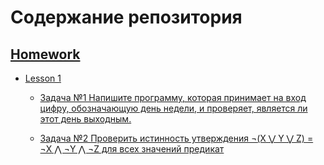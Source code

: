 # Содержание репозитория
## [Homework](https://github.com/Ruslan7121/Getting_to_know_Python/tree/master/Homework)
* [Lesson 1](https://github.com/Ruslan7121/Getting_to_know_Python/tree/master/Homework/Lesson%201)

  + [Задача №1 Напишите программу, которая принимает на вход цифру, обозначающую день недели, и проверяет, является ли этот день выходным.](https://github.com/Ruslan7121/Getting_to_know_Python/tree/master/Homework/Lesson%201/Task%201)

  + [Задача №2 Проверить истинность утверждения ¬(X ⋁ Y ⋁ Z) = ¬X ⋀ ¬Y ⋀ ¬Z для всех значений предикат](https://github.com/Ruslan7121/Getting_to_know_Python/tree/master/Homework/Lesson%201/Task%202)
